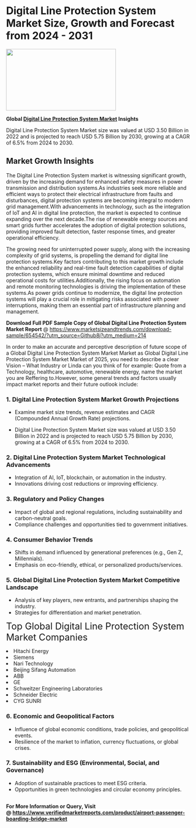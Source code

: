 <H1>Digital Line Protection System Market Size, Growth and Forecast from 2024 - 2031</H1><img class="aligncenter size-medium wp-image-584254" src="https://thirdeyenews.in/wp-content/uploads/2024/09/Global-Market-Research-300x168.jpeg" alt="" width="300" height="168" /><p><strong>Global&nbsp;<a href="https://www.marketsizeandtrends.com/download-sample/654542/?utm_source=Github8j?utm_medium=214">Digital Line Protection System Market</a> Insights</strong></p><p>Digital Line Protection System Market size was valued at USD 3.50 Billion in 2022 and is projected to reach USD 5.75 Billion by 2030, growing at a CAGR of 6.5% from 2024 to 2030.</p><p><h2>Market Growth Insights</h2> <p>The Digital Line Protection System market is witnessing significant growth, driven by the increasing demand for enhanced safety measures in power transmission and distribution systems.As industries seek more reliable and efficient ways to protect their electrical infrastructure from faults and disturbances, digital protection systems are becoming integral to modern grid management.With advancements in technology, such as the integration of IoT and AI in digital line protection, the market is expected to continue expanding over the next decade.The rise of renewable energy sources and smart grids further accelerates the adoption of digital protection solutions, providing improved fault detection, faster response times, and greater operational efficiency.</p> <p>The growing need for uninterrupted power supply, along with the increasing complexity of grid systems, is propelling the demand for digital line protection systems.Key factors contributing to this market growth include the enhanced reliability and real-time fault detection capabilities of digital protection systems, which ensure minimal downtime and reduced operational costs for utilities.Additionally, the rising focus on automation and remote monitoring technologies is driving the implementation of these systems.As power grids continue to modernize, the digital line protection systems will play a crucial role in mitigating risks associated with power interruptions, making them an essential part of infrastructure planning and management.</p> <p><span class=""><strong>Download Full PDF Sample Copy of Global Digital Line Protection System Market Report</strong> @ <a href="https://www.marketsizeandtrends.com/download-sample/654542/?utm_source=Github8j?utm_medium=214" target="_blank">https://www.marketsizeandtrends.com/download-sample/654542/?utm_source=Github8j?utm_medium=214</a></span></p><p>In order to make an accurate and perceptive description of future scope of a Global&nbsp;Digital Line Protection System Market Market as Global&nbsp;Digital Line Protection System Market Market of 2025, you need to describe a clear Vision &ndash; What Industry or Linda can you think of for example: Quote from a Technology, healthcare, automotive, renewable energy, name the market you are Reffering to.However, some general trends and factors usually impact market reports and their future outlook include:</p><h3>1.&nbsp;<strong>Digital Line Protection System Market Growth Projections</strong></h3><ul><li>Examine market size trends, revenue estimates and CAGR (Compounded Annual Growth Rate) projections.</li><li><p>Digital Line Protection System Market size was valued at USD 3.50 Billion in 2022 and is projected to reach USD 5.75 Billion by 2030, growing at a CAGR of 6.5% from 2024 to 2030.</p></li></ul><h3>2.&nbsp;<strong>Digital Line Protection System Market Technological Advancements</strong></h3><ul><li>Integration of AI, IoT, blockchain, or automation in the industry.</li><li>Innovations driving cost reductions or improving efficiency.</li></ul><h3>3.&nbsp;<strong>Regulatory and Policy Changes</strong></h3><ul><li>Impact of global and regional regulations, including sustainability and carbon-neutral goals.</li><li>Compliance challenges and opportunities tied to government initiatives.</li></ul><h3>4.&nbsp;<strong>Consumer Behavior Trends</strong></h3><ul><li>Shifts in demand influenced by generational preferences (e.g., Gen Z, Millennials).</li><li>Emphasis on eco-friendly, ethical, or personalized products/services.</li></ul><h3>5.&nbsp;<strong>Global Digital Line Protection System Market Competitive Landscape</strong></h3><ul><li>Analysis of key players, new entrants, and partnerships shaping the industry.</li><li>Strategies for differentiation and market penetration.</li></ul><p data-pm-slice="1 1 []"><span style="color: inherit; font-family: inherit; font-size: 25px;">Top Global Digital Line Protection System Market Companies</span></p><div class="" data-test-id=""><p><li>Hitachi Energy</li><li> Siemens</li><li> Nari Technology</li><li> Beijing Sifang Automation</li><li> ABB</li><li> GE</li><li> Schweitzer Engineering Laboratories</li><li> Schneider Electric</li><li> CYG SUNRI</li></p></div><h3>6.&nbsp;<strong>Economic and Geopolitical Factors</strong></h3><ul><li>Influence of global economic conditions, trade policies, and geopolitical events.</li><li>Resilience of the market to inflation, currency fluctuations, or global crises.</li></ul><h3>7.&nbsp;<strong>Sustainability and ESG (Environmental, Social, and Governance)</strong></h3><ul><li>Adoption of sustainable practices to meet ESG criteria.</li><li>Opportunities in green technologies and circular economy principles.</li></ul><h2><strong style="font-size: 14px;">For More Information or Query, Visit @&nbsp;</strong><a style="background-color: #ffffff; font-size: 14px;" href="https://www.marketsizeandtrends.com/report/digital-line-protection-system-market/" target="_blank">https://www.verifiedmarketreports.com/product/airport-passenger-boarding-bridge-market</a></h2>